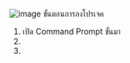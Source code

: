 ![image](https://github.com/user-attachments/assets/5964600f-58da-4056-ac46-ccb98c403094)
ขั้นตอนการลงโปรเจค
1. เปิด Command Prompt ขั้นมา
2.
3.
